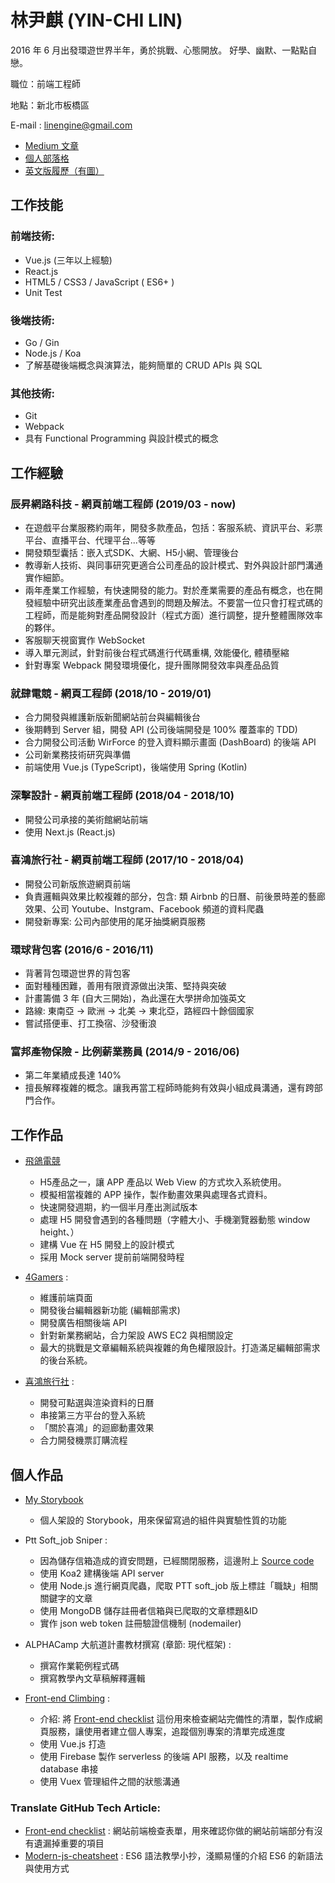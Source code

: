 # 林尹麒 (YIN-CHI LIN)

2016 年 6 月出發環遊世界半年，勇於挑戰、心態開放。
好學、幽默、一點點自戀。

職位：前端工程師

地點：新北市板橋區

E-mail : linengine@gmail.com

* <a href="https://goo.gl/VWvM3v" target="_blank">Medium 文章</a>
* <a href="http://enginelin.com" target="_blank">個人部落格</a>
* <a href="https://www.cakeresume.com/linengine" target="_blank">英文版履歷（有圖）</a>

## 工作技能

### 前端技術:

* Vue.js (三年以上經驗)
* React.js
* HTML5 / CSS3 / JavaScript ( ES6+ )
* Unit Test

### 後端技術:

* Go / Gin
* Node.js / Koa
* 了解基礎後端概念與演算法，能夠簡單的 CRUD APIs 與 SQL

### 其他技術:

* Git
* Webpack
* 具有 Functional Programming 與設計模式的概念

## 工作經驗

### 辰昇網路科技 - 網頁前端工程師 (2019/03 - now)

* 在遊戲平台業服務約兩年，開發多款產品，包括：客服系統、資訊平台、彩票平台、直播平台、代理平台...等等
* 開發類型囊括：嵌入式SDK、大網、H5小網、管理後台
* 教導新人技術、與同事研究更適合公司產品的設計模式、對外與設計部門溝通實作細節。
* 兩年產業工作經驗，有快速開發的能力。對於產業需要的產品有概念，也在開發經驗中研究出該產業產品會遇到的問題及解法。不要當一位只會打程式碼的工程師，而是能夠對產品開發設計（程式方面）進行調整，提升整體團隊效率的夥伴。
* 客服聊天視窗實作 WebSocket
* 導入單元測試，針對前後台程式碼進行代碼重構, 效能優化, 體積壓縮
* 針對專案 Webpack 開發環境優化，提升團隊開發效率與產品品質

### 就肆電競 - 網頁工程師 (2018/10 - 2019/01)

* 合力開發與維護新版新聞網站前台與編輯後台
* 後期轉到 Server 組，開發 API (公司後端開發是 100% 覆蓋率的 TDD)
* 合力開發公司活動 WirForce 的登入資料顯示畫面 (DashBoard) 的後端 API
* 公司新業務技術研究與準備
* 前端使用 Vue.js (TypeScript)，後端使用 Spring (Kotlin)

### 深擊設計 - 網頁前端工程師 (2018/04 - 2018/10)

* 開發公司承接的美術館網站前端
* 使用 Next.js (React.js)

### 喜鴻旅行社 - 網頁前端工程師 (2017/10 - 2018/04)

* 開發公司新版旅遊網頁前端
* 負責邏輯與效果比較複雜的部分，包含: 類 Airbnb 的日曆、前後景時差的藝廊效果、公司 Youtube、Instgram、Facebook 頻道的資料爬蟲
* 開發新專案: 公司內部使用的尾牙抽獎網頁服務

### 環球背包客 (2016/6 - 2016/11)

* 背著背包環遊世界的背包客
* 面對種種困難，善用有限資源做出決策、堅持與突破
* 計畫籌備 3 年 (自大三開始)，為此還在大學拼命加強英文
* 路線: 東南亞 -> 歐洲 -> 北美 -> 東北亞，路經四十餘個國家
* 嘗試搭便車、打工換宿、沙發衝浪

### 富邦產物保險 - 比例薪業務員 (2014/9 - 2016/06)

* 第二年業績成長達 140%
* 擅長解釋複雜的概念。讓我再當工程師時能夠有效與小組成員溝通，還有跨部門合作。

## 工作作品

- <a href="https://apps.apple.com/cn/app/%E9%A3%9E%E9%B8%BD%E7%94%B5%E7%AB%9E/id1517522177">飛鴿電競</a> 

  - H5產品之一，讓 APP 產品以 Web View 的方式坎入系統使用。
  - 模擬相當複雜的 APP 操作，製作動畫效果與處理各式資料。
  - 快速開發週期，約一個半月產出測試版本
  - 處理 H5 開發會遇到的各種問題（字體大小、手機瀏覽器動態 window height、）
  - 建構 Vue 在 H5 開發上的設計模式
  - 採用 Mock server 提前前端開發時程

- <a href="https://www.4gamers.com.tw/">4Gamers</a> :

  - 維護前端頁面
  - 開發後台編輯器新功能 (編輯部需求)
  - 開發廣告相關後端 API
  - 針對新業務網站，合力架設 AWS EC2 與相關設定
  - 最大的挑戰是文章編輯系統與複雜的角色權限設計。打造滿足編輯部需求的後台系統。
  
- <a href="https://www.besttour.com.tw/e_web/">喜鴻旅行社</a> :

  - 開發可點選與渲染資料的日曆
  - 串接第三方平台的登入系統
  - 「關於喜鴻」的迴廊動畫效果
  - 合力開發機票訂購流程

## 個人作品

- <a href="http://enginelin.com/myStorybook" target="_blank">My Storybook</a>

  - 個人架設的 Storybook，用來保留寫過的組件與實驗性質的功能

- Ptt Soft_job Sniper :

  - 因為儲存信箱造成的資安問題，已經關閉服務，這邊附上 <a href="https://github.com/EngineLin/ptt-soft-job-sniper">Source code</a>
  - 使用 Koa2 建構後端 API server
  - 使用 Node.js 進行網頁爬蟲，爬取 PTT soft_job 版上標註「職缺」相關關鍵字的文章
  - 使用 MongoDB 儲存註冊者信箱與已爬取的文章標題&ID
  - 實作 json web token 註冊驗證信機制 (nodemailer)

- ALPHACamp 大航道計畫教材撰寫 (章節: 現代框架) :

  - 撰寫作業範例程式碼
  - 撰寫教學內文草稿解釋邏輯

- <a href="https://enginelin.github.io/front-end-climbing/" target="_blank">Front-end Climbing</a> :

  - 介紹: 將 <a href="https://github.com/EngineLin/Front-End-Checklist" target="_blank">Front-end checklist</a> 這份用來檢查網站完備性的清單，製作成網頁服務，讓使用者建立個人專案，追蹤個別專案的清單完成進度
  - 使用 Vue.js 打造
  - 使用 Firebase 製作 serverless 的後端 API 服務，以及 realtime database 串接
  - 使用 Vuex 管理組件之間的狀態溝通
  
### Translate GitHub Tech Article:

  * <a href="https://github.com/EngineLin/Front-End-Checklist" target="_blank">Front-end checklist</a> : 網站前端檢查表單，用來確認你做的網站前端部分有沒有遺漏掉重要的項目
  * <a href="https://github.com/EngineLin/modern-js-cheatsheet" target="_blank">Modern-js-cheatsheet</a> : ES6 語法教學小抄，淺顯易懂的介紹 ES6 的新語法與使用方式
